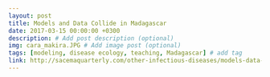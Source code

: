```yaml
---
layout: post
title: Models and Data Collide in Madagascar
date: 2017-03-15 00:00:00 +0300
description: # Add post description (optional)
img: cara_makira.JPG # Add image post (optional)
tags: [modeling, disease ecology, teaching, Madagascar] # add tag
link: http://sacemaquarterly.com/other-infectious-diseases/models-data-collide-madagascar.html
---
```

